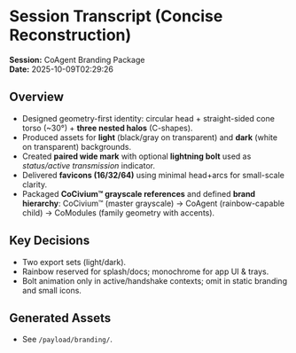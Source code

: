 # Session Transcript (Concise Reconstruction)

**Session:** CoAgent Branding Package  
**Date:** 2025-10-09T02:29:26

## Overview
- Designed geometry-first identity: circular head + straight-sided cone torso (~30°) + **three nested halos** (C-shapes).
- Produced assets for **light** (black/gray on transparent) and **dark** (white on transparent) backgrounds.
- Created **paired wide mark** with optional **lightning bolt** used as *status/active transmission* indicator.
- Delivered **favicons (16/32/64)** using minimal head+arcs for small-scale clarity.
- Packaged **CoCivium™ grayscale references** and defined **brand hierarchy**: CoCivium™ (master grayscale) → CoAgent (rainbow-capable child) → CoModules (family geometry with accents).

## Key Decisions
- Two export sets (light/dark).  
- Rainbow reserved for splash/docs; monochrome for app UI & trays.  
- Bolt animation only in active/handshake contexts; omit in static branding and small icons.

## Generated Assets
- See `/payload/branding/`.
